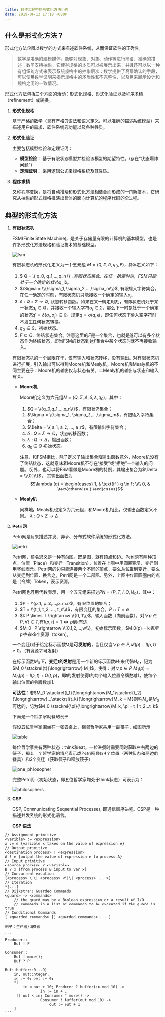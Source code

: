 ```yaml
---
title: 软件工程中的形式化方法小结
date: 2019-06-13 17:18 +0800 
---
```


## 什么是形式化方法？

形式化方法企图以数学的方式来描述软件系统，从而保证软件的正确性。

> 数学是准确的建模媒体，能够对现象、对象、动作等进行简洁、准确的描述；数学支持抽象，它使得规格的本质可以被展示出来，并且还可以以一种有组织的方式来表示系统规格中的抽象层次；数学提供了高层确认的手段，可以使用数学证明来揭示规格中的矛盾性和不完整性、以及用来展示设计和规格之间的一致情况。

形式化方法包括三个方面的活动：形式化规格、形式化验证以及程序求精（refinement）或转换。

1. **形式化规格**

    基于严格的数学（具有严格的语法和语义定义，可以准确的描述系统模型）来描述用户的需求、软件系统的功能以及各种性质。

2. **形式化验证**

    主要包括模型检验和定理证明：

    - **模型检验**： 基于有限状态模型并检验该模型的期望特性。(存在“状态爆炸问题”)
    - **定理证明**： 采用逻辑公式来规格系统及其性质。

3. **程序求精**

    又称程序变换，是将自动推理和形式化方法相结合而形成的一门新技术，它研究从抽象的形式规格推演出具体的面向计算机的程序代码的全过程。

## 典型的形式化方法

1. **有限状态机**

    FSM(Finite State Machine)，是关于存储量有限的计算机的基本模型，也是许多形式化方法规格和验证技术的基础模型。
   
    
    ![fsm](/images/fsm.png)


    有限状态机的形式化定义为一个五元组 $M = (Q, \Sigma, \delta, q_0, F)$，具体定义如下：
    1. $ Q = \\{ q_0, q_1,...,q_n \\} $, 有限状态集合。在任一确定时刻，FSM只能处于一个确定的状态$q_i$。
    2. $\Sigma = \\{\sigma_1, \sigma_2,...,\sigma_m\\}$, 有限输入字符集合。在任一确定的时刻，有限状态机只能接收一个确定的输入$\sigma_j$。
    3. $\delta: Q \times \Sigma \rightarrow Q$, 状态转移函数。如果在某一确定时刻，有限状态机处于某一状态$q_i \in Q$，并接收一个输入字符$\sigma_j \in \Sigma$，那么下一时刻处于一个确定的状态$q' = \delta(q_i, \sigma_j) \in Q$。规定$q = \sigma(q,\epsilon)$，即任何状态下读入空字符时不发生任何状态转换。
    4. $q_0 \in Q$，初始状态。
    5. $F \subseteq Q$，终结状态集合。注意这里的$F$是一个集合，也就是说可以有多个状态作为终结状态，即当FSM的状态到达$F$集合中某个状态时就不再接收输入。

    有限状态机的一个局限在于，仅有输入和状态转移，没有输出。对有限状态机进行扩展，引入输出可以得到Moore机和Mealy机。Moore机和Mealy机的不同主要在于：Moore机的输出仅与状态有关，二Mealy机的输出与状态和输入有关。

    - **Moore机**

        Moore机定义为六元组$M = (Q, \Sigma, \Delta, \delta, \lambda, q_0)$，其中：
        1. $Q = \\{q_0,q_1,...,q_n\\}$，有限状态集合；
        2. $\Sigma = \\{\sigma_1, \sigma_2,...,\sigma_m$，有限输入字符集合；
        3. $\Delta = \\{ a_1, a_2, ..., a_r$，有限输出字符集合；
        4. $\delta : Q \times \Sigma \rightarrow Q$，状态转移函数；
        5. $\lambda : Q \rightarrow \Delta$，输出函数；
        6. $q_0 \in Q$ 初始状态。

        注意，和FSM相比，除了定义了输出集合和输出函数意外，Moore机没有了终结状态，这就意味着Moore机不存在“接受”或“拒绝”一个输入的问题。l另外，也可以将FSM看做是Moore机的特例，其输出集合为$\Delta = \\{0,1\\}$， 其输出函数为$$\lambda (q) = \begin{cases} 1, & \text{if } q \in F; \\\\ 0, & \text{otherwise.} \end{cases}$$

    - **Mealy机**

        同样地，Mealy机也定义为六元组，和Moore机相比，仅输出函数定义不同。
        $\lambda : Q \times \Sigma \rightarrow \Delta$

2. **Petri网**

    Petri网是用来描述并发、异步、分布式软件系统的形式化方法。

    
    ![petri](/images/petri.png)


    Petri网，顾名思义是一种有向图。既是图，就有顶点和边。Petri网有两种顶点，位置（Place）和变迁（Transition），位置在上图中用圆圈表示，变迁则用竖线表示。Petri网的边只能连接两个不同的顶点，要么从位置到变迁，要么从变迁到位置，换言之，Petri网是一个二部图。另外，上图中位置圆圈内的点是（令牌）Token，表示资源。

    Petri网也可用代数表示，用一个五元组来描述$PN = (P,T, I, O, M_0)$，其中：
    1. $P = \\{p_1, p_2,...,p_m\\}$，有限位置的集合；
    2. $T = \\{t_1, t_2, ..., t_n\\}$，有限变迁的集合，$P \cap T = \emptyset$
    3. $I: P \times T \rightarrow \\{0, 1\\}$，输入函数（向前函数），对$\forall p \in P, \forall t \in T,$有$I(p, t) = 1 \Leftrightarrow p$到$t$有边
    4. $M_0 : P \rightarrow \\{0,1,2,...,w\\}，初始标示函数，$M_0(p) = k$表示$p$中有$k$个资源（token）。
    
    一个变迁$t$对于给定标示函数$M$是**可发射的**，当且仅当$\forall p \in P, M(p) - I(p, t) \geq 0$。（有资源才可发射）

    在标示函数$M_0下$，**变迁$t$的发射**是用一个新的标示函数$M_1$来代替$M_0$，记为$M_0 \stackrel{t}{\longrightarrow} M_1$，使得：对$\forall p \in P, M_1(p) = M_0(p) - I(p, t) + O(t, p)$，即$t$的发射使得$t$的每个输入位置令牌数减1，使每个输出位置的令牌数加1.

    **可达性**：若$M_0 \stackrel{t_1}{\longrightarrow}M_1\stackrel{t_2}{\longrightarrow}...\stackrel{t_k}{\longrightarrow}M_k = M$则称$M_k$是$M_0$可达的，记为$M_0 \stackrel{\pi}{\longrightarrow}M_k, \pi = t_1 t_2...t_k$

    下面是一个哲学家就餐的例子

    假设五位哲学家围坐在一张圆桌上，相邻哲学家共用一副筷子，如图所示
    
    ![table](/images/table.png)

    每位哲学家共有两种状态：think和eat，一位进餐时需要同时获取左右两边的筷子，那么一个哲学家的情况表示成Petri网具有4个位置（两种状态和两边的餐具）和2个变迁（获取筷子和释放筷子）
    
    ![one_philosopher](/images/one_philosopher.png)

    完整Petri网（初始状态，即五位哲学家均处于think状态）可表示为：
    
    ![philosophers](/images/philosophers.png)


3. **CSP**

    CSP, Communicating Sequential Processes, 即通信顺序进程。CSP是一种描述并发系统的形式化语言。

    **CSP 语法**

```
// Assignment primitive
<varible> := <expression>
x := e {variable x takes on the value of expression e}
// Output primitive
<destination process> ! <expression>
A ! e {output the value of expression e to process A}
// Input primitive
<source process< ? <variable>
B ? x {from process B input to var x}
// Concurrent excution
[<process> \|\| <process> <\|\| <process> ... >]
// Iteration
*[...]
// Dijkstra's Guarded Commands
<guard> -> <commands>
    // the guard may be a Boolean expression or a result of I/O.
    // commands is a list of commands to be executed if the guard is true
// Conditional Commands
[ <guarded commands> [] <guarded commands> ... ]
```

    例子：生产者/消费者

    ```
    Producer::
        Buf ! P
    
    Consumer::
        Buf ! more();
        Buf ? P

    Buf::buffer:(0...9)
        in, out:integer;
        in := 0; out := 0;
        *[
            in < out + 10; Producer ? buffer(in mod 10) -> 
                    in := in + 1
         [] out < in; Consumer ? more() -> 
                    Consumer ! buffer(out mod 10) ->
                        out := out + 1
        ]
    ```

